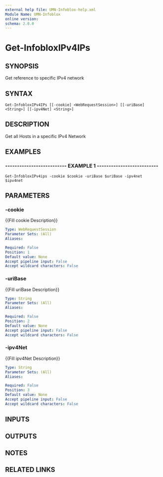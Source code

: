 ```yaml
---
external help file: UMN-Infoblox-help.xml
Module Name: UMN-Infoblox
online version: 
schema: 2.0.0
---
```


# Get-InfobloxIPv4IPs

## SYNOPSIS
Get reference to specific IPv4 network

## SYNTAX

```
Get-InfobloxIPv4IPs [[-cookie] <WebRequestSession>] [[-uriBase] <String>] [[-ipv4Net] <String>]
```

## DESCRIPTION
Get all Hosts in a specific IPv4 Network

## EXAMPLES

### -------------------------- EXAMPLE 1 --------------------------
```
Get-InfobloxIPv4ips -cookie $cookie -uriBase $uriBase -ipv4net $ipv4net
```

## PARAMETERS

### -cookie
{{Fill cookie Description}}

```yaml
Type: WebRequestSession
Parameter Sets: (All)
Aliases: 

Required: False
Position: 1
Default value: None
Accept pipeline input: False
Accept wildcard characters: False
```

### -uriBase
{{Fill uriBase Description}}

```yaml
Type: String
Parameter Sets: (All)
Aliases: 

Required: False
Position: 2
Default value: None
Accept pipeline input: False
Accept wildcard characters: False
```

### -ipv4Net
{{Fill ipv4Net Description}}

```yaml
Type: String
Parameter Sets: (All)
Aliases: 

Required: False
Position: 3
Default value: None
Accept pipeline input: False
Accept wildcard characters: False
```

## INPUTS

## OUTPUTS

## NOTES

## RELATED LINKS

